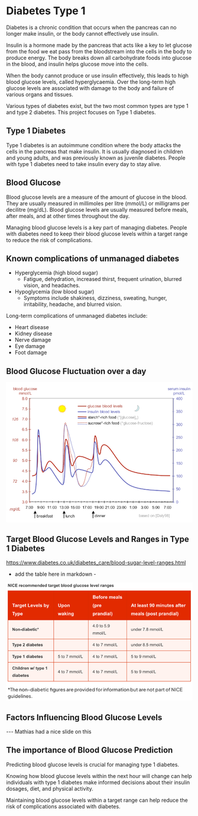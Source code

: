 # Diabetes Type 1

Diabetes is a chronic condition that occurs when the pancreas can no longer make insulin, or the body cannot effectively use insulin.

Insulin is a hormone made by the pancreas that acts like a key to let glucose from the food we eat pass from the bloodstream into the cells in the body to produce energy. The body
breaks down all carbohydrate foods into glucose in the blood, and insulin helps glucose move into the cells.

When the body cannot produce or use insulin effectively, this leads to high blood glucose levels, called hyperglycaemia. Over the long-term high glucose levels are associated with
damage to the body and failure of various organs and tissues.

Various types of diabetes exist, but the two most common types are type 1 and type 2 diabetes. This project focuses on Type 1 diabetes.

## Type 1 Diabetes

Type 1 diabetes is an autoimmune condition where the body attacks the cells in the pancreas that make insulin. It is usually diagnosed in children and young adults, and was
previously known as juvenile diabetes. People with type 1 diabetes need to take insulin every day to stay alive.

## Blood Glucose

Blood glucose levels are a measure of the amount of glucose in the blood. They are usually measured in millimoles per litre (mmol/L) or milligrams per decilitre (mg/dL). Blood
glucose levels are usually measured before meals, after meals, and at other times throughout the day.

Managing blood glucose levels is a key part of managing diabetes. People with diabetes need to keep their blood glucose levels within a target range to reduce the risk of
complications.

## Known complications of unmanaged diabetes

* Hyperglycemia (high blood sugar)
  * Fatigue, dehydration, increased thirst, frequent urination, blurred vision, and headaches.
* Hypoglycemia (low blood sugar)
  * Symptoms include shakiness, dizziness, sweating, hunger, irritability, headache, and blurred vision.

Long-term complications of unmanaged diabetes include:

* Heart disease
* Kidney disease
* Nerve damage
* Eye damage
* Foot damage

## Blood Glucose Fluctuation over a day

![img.png](../figures/bg-fluctuation.png)

##  

## Target Blood Glucose Levels and Ranges in Type 1 Diabetes

https://www.diabetes.co.uk/diabetes_care/blood-sugar-level-ranges.html

- add the table here in markdown -

![img.png](../figures/recommended-target-blood-glucose-levels.png)

## Factors Influencing Blood Glucose Levels

--- Mathias had a nice slide on this

## The importance of Blood Glucose Prediction

Predicting blood glucose levels is crucial for managing type 1 diabetes.

Knowing how blood glucose levels within the next hour will change can help individuals with type 1 diabetes make informed decisions about their insulin dosages, diet, and physical
activity.

Maintaining blood glucose levels within a target range can help reduce the risk of complications associated with diabetes.
